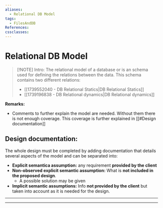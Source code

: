 ```yaml
---
aliases:
  - Relational DB Model
tags:
  - FilesAndDB
References: 
cssclasses:
---
```

# Relational DB Model

> [!NOTE] Intro: 
> The relational model of a database or is an schema used for defining the relations between the data. This schema contains two different relations: 
> + [[1739552040 - DB Relational Statics|DB Relational Statics]]
> + [[1739196838 - DB Relational dynamics|DB Relational dynamics]]

**Remarks:**
+ Comments to further explain the model are needed. Without them there is not enough coverage. This coverage is further explained in [[#Design documentation]]

## Design documentation:
The whole design must be completed by adding documentation that details several aspects of the model and can be separated into:

+ **Explicit semantica assumption:** any requirement **provided by the client** 
+ **Non-observed explicit semantic assumption:** What is **not included in the proposed design**.
	+ A possible solution may be given 
+ **Implicit semantic assumptions:** Info **not provided by the client** but taken into account as it is needed for the design.

--- 


***